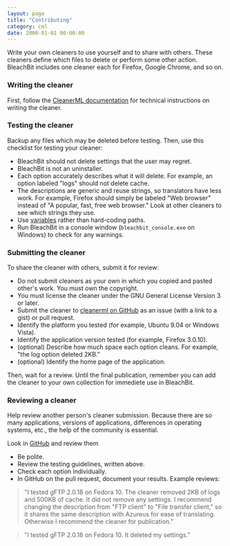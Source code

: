 ```yaml
---
layout: page
title: "Contributing"
category: cml
date: 2000-01-01 00:00:00
---
```


Write your own cleaners to use yourself and to share with others. These cleaners define which files to delete or perform some other action.  BleachBit includes one cleaner each for Firefox, Google Chrome, and so on.

### Writing the cleaner

First, follow the [CleanerML documentation](/cml/cleanerml.html) for technical instructions on writing the cleaner.


### Testing the cleaner
Backup any files which may be deleted before testing. Then, use this checklist for testing your cleaner:

* BleachBit should not delete settings that the user may regret.
* BleachBit is not an uninstaller.
* Each option accurately describes what it will delete.  For example, an option labeled "logs" should not delete cache.
* The descriptions are generic and reuse strings, so translators have less work.  For example, Firefox should simply be labeled "Web browser" instead of "A popular, fast, free web browser." Look at other cleaners to see which strings they use.
* Use [variables](/cml/variables.html) rather than hard-coding paths.
* Run BleachBit in a console window (`bleachbit_console.exe` on Windows) to check for any warnings.

### Submitting the cleaner
To share the cleaner with others, submit it for review:

* Do not submit cleaners as your own in which you copied and pasted other's work.  You must own the copyright.
* You must license the cleaner under the GNU General License Version 3 or later.
* Submit the cleaner to [cleanerml on GitHub](https://github.com/az0/cleanerml) as an issue (with a link to a gist) or pull request.
* Identify the platform you tested (for example, Ubuntu 9.04 or Windows Vista).
* Identify the application version tested (for example, Firefox 3.0.10).
* (optional) Describe how much space each option cleans. For example, "the log option deleted 2KB."
* (optional) Identify the home page of the application.

Then, wait for a review. Until the final publication, remember you can add the cleaner to your own collection for immediete use in BleachBit.


### Reviewing a cleaner

Help review another person's cleaner submission.  Because there are so many applications, versions of applications, differences in operating systems, etc., the help of the community is essential.

Look in [GitHub](https://github.com/az0/cleanerml) and review them

* Be polite.
* Review the testing guidelines, written above.
* Check each option individually.
* In GitHub on the pull request, document your results.  Example reviews:

> "I tested gFTP 2.0.18 on Fedora 10.  The cleaner removed 2KB of logs and 500KB of cache.  It did not remove any settings.  I recommend changing the description from "FTP client" to "File transfer client," so it shares the same description with Azureus for ease of translating. Otherwise I recommend the cleaner for publication."

> "I tested gFTP 2.0.18 on Fedora 10.  It deleted my settings."



